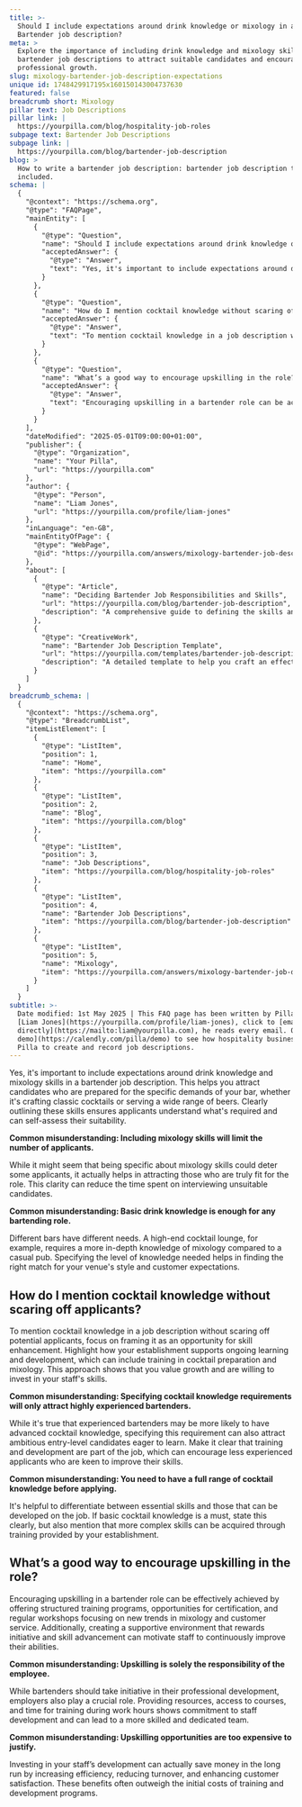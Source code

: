 ```yaml
---
title: >-
  Should I include expectations around drink knowledge or mixology in a
  Bartender job description?
meta: >
  Explore the importance of including drink knowledge and mixology skills in
  bartender job descriptions to attract suitable candidates and encourage
  professional growth.
slug: mixology-bartender-job-description-expectations
unique id: 1748429917195x160150143004737630
featured: false
breadcrumb short: Mixology
pillar text: Job Descriptions
pillar link: |
  https://yourpilla.com/blog/hospitality-job-roles
subpage text: Bartender Job Descriptions
subpage link: |
  https://yourpilla.com/blog/bartender-job-description
blog: >
  How to write a bartender job description: bartender job description template
  included.
schema: |
  {
    "@context": "https://schema.org",
    "@type": "FAQPage",
    "mainEntity": [
      {
        "@type": "Question",
        "name": "Should I include expectations around drink knowledge or mixology in a Bartender job description?",
        "acceptedAnswer": {
          "@type": "Answer",
          "text": "Yes, it's important to include expectations around drink knowledge and mixology skills in a bartender job description. This helps in attracting candidates who are well-prepared for the demands of your bar, ensuring they know how to craft classic cocktails or serve a variety of beers. By clearly outlining these skills, applicants can assess if they are suitable for the role."
        }
      },
      {
        "@type": "Question",
        "name": "How do I mention cocktail knowledge without scaring off applicants?",
        "acceptedAnswer": {
          "@type": "Answer",
          "text": "To mention cocktail knowledge in a job description without deterring potential applicants, position it as an opportunity for skill enhancement. Highlight how your establishment supports ongoing learning and development, which includes training in cocktail preparation and mixology. This shows your commitment to staff growth and your willingness to invest in their skills."
        }
      },
      {
        "@type": "Question",
        "name": "What’s a good way to encourage upskilling in the role?",
        "acceptedAnswer": {
          "@type": "Answer",
          "text": "Encouraging upskilling in a bartender role can be achieved by offering structured training programs, certification opportunities, and regular workshops on new mixology trends and customer service. Furthermore, fostering a supportive environment that rewards initiative and skill advancement motivates staff to continually improve their capabilities."
        }
      }
    ],
    "dateModified": "2025-05-01T09:00:00+01:00",
    "publisher": {
      "@type": "Organization",
      "name": "Your Pilla",
      "url": "https://yourpilla.com"
    },
    "author": {
      "@type": "Person",
      "name": "Liam Jones",
      "url": "https://yourpilla.com/profile/liam-jones"
    },
    "inLanguage": "en-GB",
    "mainEntityOfPage": {
      "@type": "WebPage",
      "@id": "https://yourpilla.com/answers/mixology-bartender-job-description-expectations"
    },
    "about": [
      {
        "@type": "Article",
        "name": "Deciding Bartender Job Responsibilities and Skills",
        "url": "https://yourpilla.com/blog/bartender-job-description",
        "description": "A comprehensive guide to defining the skills and experience necessary for a bartender role at your establishment."
      },
      {
        "@type": "CreativeWork",
        "name": "Bartender Job Description Template",
        "url": "https://yourpilla.com/templates/bartender-job-description",
        "description": "A detailed template to help you craft an effective job description for recruiting skilled bartenders."
      }
    ]
  }
breadcrumb_schema: |
  {
    "@context": "https://schema.org",
    "@type": "BreadcrumbList",
    "itemListElement": [
      {
        "@type": "ListItem",
        "position": 1,
        "name": "Home",
        "item": "https://yourpilla.com"
      },
      {
        "@type": "ListItem",
        "position": 2,
        "name": "Blog",
        "item": "https://yourpilla.com/blog"
      },
      {
        "@type": "ListItem",
        "position": 3,
        "name": "Job Descriptions",
        "item": "https://yourpilla.com/blog/hospitality-job-roles"
      },
      {
        "@type": "ListItem",
        "position": 4,
        "name": "Bartender Job Descriptions",
        "item": "https://yourpilla.com/blog/bartender-job-description"
      },
      {
        "@type": "ListItem",
        "position": 5,
        "name": "Mixology",
        "item": "https://yourpilla.com/answers/mixology-bartender-job-description-expectations"
      }
    ]
  }
subtitle: >-
  Date modified: 1st May 2025 | This FAQ page has been written by Pilla Founder,
  [Liam Jones](https://yourpilla.com/profile/liam-jones), click to [email Liam
  directly](https://mailto:liam@yourpilla.com), he reads every email. Or [book a
  demo](https://calendly.com/pilla/demo) to see how hospitality businesses use
  Pilla to create and record job descriptions.
---
```

Yes, it's important to include expectations around drink knowledge and mixology skills in a bartender job description. This helps you attract candidates who are prepared for the specific demands of your bar, whether it's crafting classic cocktails or serving a wide range of beers. Clearly outlining these skills ensures applicants understand what's required and can self-assess their suitability.

**Common misunderstanding: Including mixology skills will limit the number of applicants.**

While it might seem that being specific about mixology skills could deter some applicants, it actually helps in attracting those who are truly fit for the role. This clarity can reduce the time spent on interviewing unsuitable candidates.

**Common misunderstanding: Basic drink knowledge is enough for any bartending role.**

Different bars have different needs. A high-end cocktail lounge, for example, requires a more in-depth knowledge of mixology compared to a casual pub. Specifying the level of knowledge needed helps in finding the right match for your venue's style and customer expectations.

## How do I mention cocktail knowledge without scaring off applicants?

To mention cocktail knowledge in a job description without scaring off potential applicants, focus on framing it as an opportunity for skill enhancement. Highlight how your establishment supports ongoing learning and development, which can include training in cocktail preparation and mixology. This approach shows that you value growth and are willing to invest in your staff's skills.

**Common misunderstanding: Specifying cocktail knowledge requirements will only attract highly experienced bartenders.**

While it's true that experienced bartenders may be more likely to have advanced cocktail knowledge, specifying this requirement can also attract ambitious entry-level candidates eager to learn. Make it clear that training and development are part of the job, which can encourage less experienced applicants who are keen to improve their skills.

**Common misunderstanding: You need to have a full range of cocktail knowledge before applying.**

It's helpful to differentiate between essential skills and those that can be developed on the job. If basic cocktail knowledge is a must, state this clearly, but also mention that more complex skills can be acquired through training provided by your establishment.

## What’s a good way to encourage upskilling in the role?

Encouraging upskilling in a bartender role can be effectively achieved by offering structured training programs, opportunities for certification, and regular workshops focusing on new trends in mixology and customer service. Additionally, creating a supportive environment that rewards initiative and skill advancement can motivate staff to continuously improve their abilities.

**Common misunderstanding: Upskilling is solely the responsibility of the employee.**

While bartenders should take initiative in their professional development, employers also play a crucial role. Providing resources, access to courses, and time for training during work hours shows commitment to staff development and can lead to a more skilled and dedicated team.

**Common misunderstanding: Upskilling opportunities are too expensive to justify.**

Investing in your staff’s development can actually save money in the long run by increasing efficiency, reducing turnover, and enhancing customer satisfaction. These benefits often outweigh the initial costs of training and development programs.
